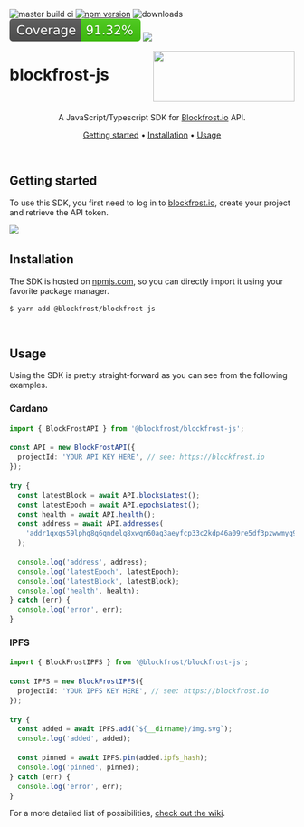 ![master build ci](https://github.com/blockfrost/blockfrost-js/actions/workflows/build.yml/badge.svg?branch=master) [![npm version](https://badge.fury.io/js/%40blockfrost%2Fblockfrost-js.svg)](https://badge.fury.io/js/%40blockfrost%2Fblockfrost-js) ![downloads](https://img.shields.io/npm/dy/@blockfrost/blockfrost-js) <img src="./docs/badge-coverage.svg" /> <a href="https://fivebinaries.com/"><img src="https://img.shields.io/badge/made%20by-Five%20Binaries-darkviolet.svg?style=flat-square" /></a>

<img src="https://blockfrost.io/images/logo.svg" width="250" align="right" height="90">

# blockfrost-js

<br/>

<p align="center">A JavaScript/Typescript SDK for <a href="https://blockfrost.io">Blockfrost.io</a> API.</p>
<p align="center">
  <a href="#getting-started">Getting started</a> •
  <a href="#installation">Installation</a> •
  <a href="#usage">Usage</a>
</p>
<br>

## Getting started

To use this SDK, you first need to log in to [blockfrost.io](https://blockfrost.io), create your project and retrieve the API token.

<img src="https://i.imgur.com/smY12ro.png">

<br/>

## Installation

The SDK is hosted on [npmjs.com](https://www.npmjs.com/package/@blockfrost/blockfrost-js), so you can directly import it using your favorite package manager.

```console
$ yarn add @blockfrost/blockfrost-js
```

<br/>

## Usage

Using the SDK is pretty straight-forward as you can see from the following examples.

### Cardano

```typescript
import { BlockFrostAPI } from '@blockfrost/blockfrost-js';

const API = new BlockFrostAPI({
  projectId: 'YOUR API KEY HERE', // see: https://blockfrost.io
});

try {
  const latestBlock = await API.blocksLatest();
  const latestEpoch = await API.epochsLatest();
  const health = await API.health();
  const address = await API.addresses(
    'addr1qxqs59lphg8g6qndelq8xwqn60ag3aeyfcp33c2kdp46a09re5df3pzwwmyq946axfcejy5n4x0y99wqpgtp2gd0k09qsgy6pz',
  );

  console.log('address', address);
  console.log('latestEpoch', latestEpoch);
  console.log('latestBlock', latestBlock);
  console.log('health', health);
} catch (err) {
  console.log('error', err);
}
```

### IPFS

```typescript
import { BlockFrostIPFS } from '@blockfrost/blockfrost-js';

const IPFS = new BlockFrostIPFS({
  projectId: 'YOUR IPFS KEY HERE', // see: https://blockfrost.io
});

try {
  const added = await IPFS.add(`${__dirname}/img.svg`);
  console.log('added', added);

  const pinned = await IPFS.pin(added.ipfs_hash);
  console.log('pinned', pinned);
} catch (err) {
  console.log('error', err);
}
```

For a more detailed list of possibilities, [check out the wiki](https://github.com/blockfrost/blockfrost-js/wiki).
